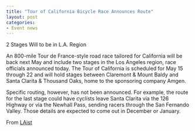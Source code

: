 ```yaml
---
title: "Tour of California Bicycle Race Announces Route"
layout: post
categories:
- Event news
---
```


2 Stages Will to be in L.A. Region

An 800-mile Tour de France-style road race tailored for California will be back next May and include two stages in the Los Angeles region, race officials announced today. The Tour of California is scheduled for May 15 through 22 and will hold stages between Claremont &amp; Mount Baldy and Santa Clarita &amp; Thousand Oaks, home to the sponsoring company Amgen.

Specific routing, however, has not been announced. For example, the route for the last stage could have cyclists leave Santa Clarita via the 126 Highway or via the Newhall Pass, sending racers through the San Fernando Valley. Those details are expected to come out in December or January.

From [LAist](https://laist.com)
